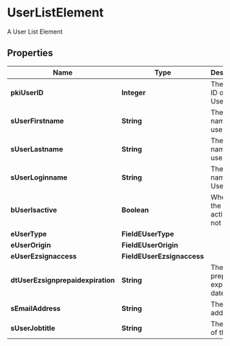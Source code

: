 

# UserListElement

A User List Element

## Properties

| Name | Type | Description | Notes |
|------------ | ------------- | ------------- | -------------|
|**pkiUserID** | **Integer** | The unique ID of the User |  |
|**sUserFirstname** | **String** | The first name of the user |  |
|**sUserLastname** | **String** | The last name of the user |  |
|**sUserLoginname** | **String** | The login name of the User. |  |
|**bUserIsactive** | **Boolean** | Whether the User is active or not |  |
|**eUserType** | **FieldEUserType** |  |  |
|**eUserOrigin** | **FieldEUserOrigin** |  |  |
|**eUserEzsignaccess** | **FieldEUserEzsignaccess** |  |  |
|**dtUserEzsignprepaidexpiration** | **String** | The eZsign prepaid expiration date |  [optional] |
|**sEmailAddress** | **String** | The email address. |  |
|**sUserJobtitle** | **String** | The job title of the user |  [optional] |



